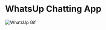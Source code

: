 # WhatsUp Chatting App
![WhatsUp Gif](https://user-images.githubusercontent.com/51538046/84604139-ef6a4000-ae61-11ea-87ce-dec6d7fe5123.gif)
